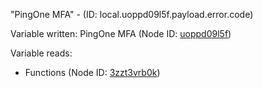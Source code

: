"PingOne MFA" - (ID: local.uoppd09l5f.payload.error.code)

Variable written:
PingOne MFA (Node ID: [uoppd09l5f](../nodes/uoppd09l5f.md))

Variable reads:
* Functions (Node ID: [3zzt3vrb0k](../nodes/3zzt3vrb0k.md))
